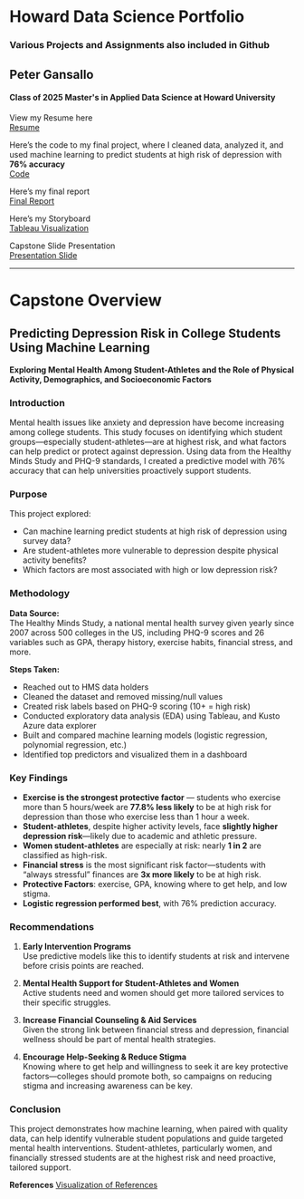 # Howard Data Science Portfolio
### Various Projects and Assignments also included in Github

## Peter Gansallo  
#### Class of 2025 Master's in Applied Data Science at Howard University

View my Resume here  
[Resume](https://peterg18.github.io/Peter_Gansallo_Resume/)

Here’s the code to my final project, where I cleaned data, analyzed it, and used machine learning to predict students at high risk of depression with **76% accuracy**  
[Code](https://github.com/PeterG18/Data_Science_Howard/tree/ab53ab1fc86283462746cb3da68db9b185d6e449/Final_Project_Code)

Here’s my final report  
[Final Report](https://github.com/PeterG18/Data_Science_Howard/blob/a65b821aa85968dfad6daad9e5f7e4c878598494/Final_Project_Code/Peter%20Gansallo%20Final%20Report.pdf)

Here’s my Storyboard  
[Tableau Visualization](https://public.tableau.com/views/Story_Draft_revised_51/Dashboard1?:language=en-US&:sid=&:display_count=n&:origin=viz_share_link)

Capstone Slide Presentation  
[Presentation Slide](https://docs.google.com/presentation/d/1xgvdPhUJj6iFV2txR3w2mhQjEKFSFzXXl_nXr0OFvgA/edit?usp=sharing)

---
# Capstone Overview

## **Predicting Depression Risk in College Students Using Machine Learning**

**Exploring Mental Health Among Student-Athletes and the Role of Physical Activity, Demographics, and Socioeconomic Factors**

### **Introduction**

Mental health issues like anxiety and depression have become increasing among college students. This study focuses on identifying which student groups—especially student-athletes—are at highest risk, and what factors can help predict or protect against depression. Using data from the Healthy Minds Study and PHQ-9 standards, I created a predictive model with 76% accuracy that can help universities proactively support students.

### **Purpose**

This project explored:

- Can machine learning predict students at high risk of depression using survey data?
- Are student-athletes more vulnerable to depression despite physical activity benefits?
- Which factors are most associated with high or low depression risk?

### **Methodology**

**Data Source:**  
The Healthy Minds Study, a national mental health survey given yearly since 2007 across 500 colleges in the US, including PHQ-9 scores and 26 variables such as GPA, therapy history, exercise habits, financial stress, and more.

**Steps Taken:**

- Reached out to HMS data holders
- Cleaned the dataset and removed missing/null values
- Created risk labels based on PHQ-9 scoring (10+ = high risk)
- Conducted exploratory data analysis (EDA) using Tableau, and Kusto Azure data explorer
- Built and compared machine learning models (logistic regression, polynomial regression, etc.)
- Identified top predictors and visualized them in a dashboard

### **Key Findings**

- **Exercise is the strongest protective factor** — students who exercise more than 5 hours/week are **77.8% less likely** to be at high risk for depression than those who exercise less than 1 hour a week.
- **Student-athletes**, despite higher activity levels, face **slightly higher depression risk**—likely due to academic and athletic pressure.
- **Women student-athletes** are especially at risk: nearly **1 in 2** are classified as high-risk.
- **Financial stress** is the most significant risk factor—students with “always stressful” finances are **3x more likely** to be at high risk.
- **Protective Factors**: exercise, GPA, knowing where to get help, and low stigma.
- **Logistic regression performed best**, with 76% prediction accuracy.

### **Recommendations**

1. **Early Intervention Programs**  
   Use predictive models like this to identify students at risk and intervene before crisis points are reached.

2. **Mental Health Support for Student-Athletes and Women**  
    Active students need and women should get more tailored services to their specific struggles.

3. **Increase Financial Counseling & Aid Services**  
   Given the strong link between financial stress and depression, financial wellness should be part of mental health strategies.

4. **Encourage Help-Seeking & Reduce Stigma**  
   Knowing where to get help and willingness to seek it are key protective factors—colleges should promote both, so campaigns on reducing stigma and increasing awareness can be key.

### **Conclusion**

This project demonstrates how machine learning, when paired with quality data, can help identify vulnerable student populations and guide targeted mental health interventions. Student-athletes, particularly women, and financially stressed students are at the highest risk and need proactive, tailored support.

**References**
[Visualization of References](https://public.tableau.com/authoring/AnnotatedbibliographyFinal/Dashboard1)
